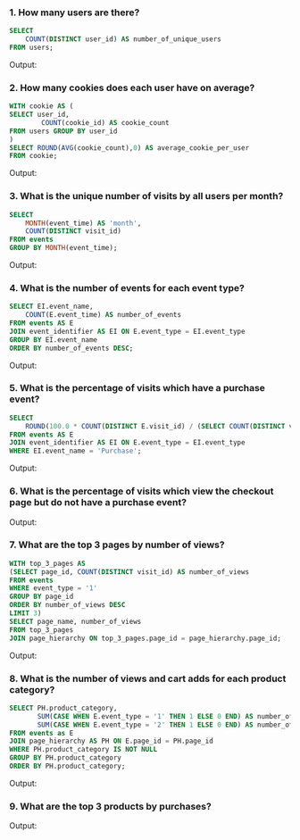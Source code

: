 ### 1. How many users are there?

```sql
SELECT
	COUNT(DISTINCT user_id) AS number_of_unique_users
FROM users;
```

Output:

### 2. How many cookies does each user have on average?

```sql
WITH cookie AS (
SELECT user_id,
        COUNT(cookie_id) AS cookie_count
FROM users GROUP BY user_id
)
SELECT ROUND(AVG(cookie_count),0) AS average_cookie_per_user
FROM cookie;
```

Output:

### 3. What is the unique number of visits by all users per month?

```sql
SELECT
	MONTH(event_time) AS 'month',
	COUNT(DISTINCT visit_id)
FROM events
GROUP BY MONTH(event_time);
```

Output:

### 4. What is the number of events for each event type?

```sql
SELECT EI.event_name,
	COUNT(E.event_time) AS number_of_events
FROM events AS E
JOIN event_identifier AS EI ON E.event_type = EI.event_type
GROUP BY EI.event_name
ORDER BY number_of_events DESC;
```

Output:

### 5. What is the percentage of visits which have a purchase event?

```sql
SELECT
	ROUND(100.0 * COUNT(DISTINCT E.visit_id) / (SELECT COUNT(DISTINCT visit_id) FROM events),2)
FROM events AS E
JOIN event_identifier AS EI ON E.event_type = EI.event_type
WHERE EI.event_name = 'Purchase';
```

Output:

### 6. What is the percentage of visits which view the checkout page but do not have a purchase event?

Output:

### 7. What are the top 3 pages by number of views?

```sql
WITH top_3_pages AS
(SELECT page_id, COUNT(DISTINCT visit_id) AS number_of_views
FROM events
WHERE event_type = '1'
GROUP BY page_id
ORDER BY number_of_views DESC
LIMIT 3)
SELECT page_name, number_of_views
FROM top_3_pages
JOIN page_hierarchy ON top_3_pages.page_id = page_hierarchy.page_id;
```

Output:

### 8. What is the number of views and cart adds for each product category?

```sql
SELECT PH.product_category,
	   SUM(CASE WHEN E.event_type = '1' THEN 1 ELSE 0 END) AS number_of_views,
	   SUM(CASE WHEN E.event_type = '2' THEN 1 ELSE 0 END) AS number_of_cart_adds
FROM events as E
JOIN page_hierarchy AS PH ON E.page_id = PH.page_id
WHERE PH.product_category IS NOT NULL
GROUP BY PH.product_category
ORDER BY PH.product_category;
```

Output:

### 9. What are the top 3 products by purchases?

Output:
